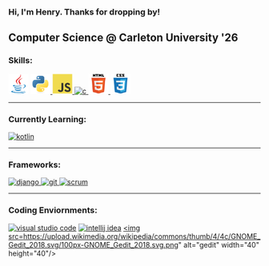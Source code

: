 ### Hi, I'm Henry. Thanks for dropping by!
## Computer Science @ Carleton University '26

### Skills:
<a href="https://www.java.com" target="_blank" rel="noreferrer" title="Java"> <img src="https://raw.githubusercontent.com/devicons/devicon/master/icons/java/java-original.svg" alt="java" width="40" height="40"/></a>
  <a href="https://www.python.org" target="_blank" rel="noreferrer" title="Python"> <img src="https://raw.githubusercontent.com/devicons/devicon/master/icons/python/python-original.svg" alt="python" width="40" height="40"/> </a> 
  <a href="https://developer.mozilla.org/en-US/docs/Web/JavaScript" target="_blank" rel="noreferrer" title="JavaScript"> <img src="https://raw.githubusercontent.com/devicons/devicon/master/icons/javascript/javascript-original.svg" alt="javascript" width="40" height="40"/> </a> 
    <a href="https://www.w3schools.com/c/index.php" target="_blank" rel="noreferrer" title="C"> <img src="https://toppng.com/uploads/preview/c-programming-icon-c-programming-language-logo-11562945679duaxtn3yq0.png" alt="c" width="40" height="40"/> </a>
    <a href="https://www.w3.org/html/" target="_blank" rel="noreferrer" title="HTML"> <img src="https://raw.githubusercontent.com/devicons/devicon/master/icons/html5/html5-original-wordmark.svg" alt="html5" width="40" height="40"/> </a> 
  <a href="https://www.w3schools.com/css/" target="_blank" rel="noreferrer" title="CSS"> <img src="https://raw.githubusercontent.com/devicons/devicon/master/icons/css3/css3-original-wordmark.svg" alt="css3" width="40" height="40"/> </a> 

<hr>

### Currently Learning:
<a href="https://kotlinlang.org" target="_blank" rel="noreferrer" title="Kotlin"> <img src="https://www.vectorlogo.zone/logos/kotlinlang/kotlinlang-icon.svg" alt="kotlin" width="40" height="40"/> </a> 

<hr>

### Frameworks:
<a href="https://www.djangoproject.com/" target="_blank" rel="noreferrer" title="Django"> <img src="https://www.sevenstarwebsolutions.com/wp-content/uploads/2019/06/django-showcase-2.png" alt="django" width="40" height="40"/> </a> 
 <a href="https://git-scm.com/" target="_blank" rel="noreferrer" title="Git"> <img src="https://www.vectorlogo.zone/logos/git-scm/git-scm-icon.svg" alt="git" width="40" height="40"/> </a> 
  <a href="https://www.atlassian.com/agile/scrum" target="_blank" rel="noreferrer" title="Agile Scrum"> <img src="https://miro.medium.com/max/584/0*7BlveveWyYR3APC1" alt="scrum" width="40" height="40"/> </a> 

<hr> 

### Coding Enviornments:
<a href="https://code.visualstudio.com/" target="_blank" rel="noreferrer" title="Visual Studio Code"> <img src="https://upload.wikimedia.org/wikipedia/commons/thumb/9/9a/Visual_Studio_Code_1.35_icon.svg/2048px-Visual_Studio_Code_1.35_icon.svg.png" alt="visual studio code" width="40" height="40"/></a>
<a href="https://www.jetbrains.com/idea/" target="_blank" rel="noreferrer" title="Intellij IDEA"> <img src="https://upload.wikimedia.org/wikipedia/commons/thumb/9/9c/IntelliJ_IDEA_Icon.svg/1200px-IntelliJ_IDEA_Icon.svg.png" alt="intellij idea" width="40" height="40"/></a>
<a href="https://help.gnome.org/users/gedit/stable/gedit-quickstart.html.en" target="_blank" rel="noreferrer" title="Gedit Text Editor"> <img src=https://upload.wikimedia.org/wikipedia/commons/thumb/4/4c/GNOME_Gedit_2018.svg/100px-GNOME_Gedit_2018.svg.png" alt="gedit" width="40" height="40"/></a>




